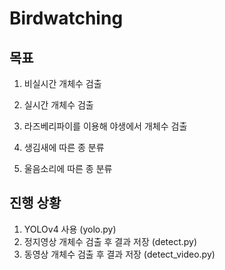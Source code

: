 # Birdwatching

## 목표
1. 비실시간 개체수 검출
2. 실시간 개체수 검출
3. 라즈베리파이를 이용해 야생에서 개체수 검출

4. 생김새에 따른 종 분류
5. 울음소리에 따른 종 분류

## 진행 상황

1. YOLOv4 사용 (yolo.py)
2. 정지영상 개체수 검출 후 결과 저장 (detect.py)
3. 동영상 개체수 검출 후 결과 저장 (detect_video.py)
